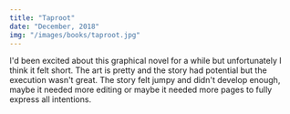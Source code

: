 ```yaml
---
title: "Taproot"
date: "December, 2018"
img: "/images/books/taproot.jpg"
---
```


I'd been excited about this graphical novel for a while but unfortunately I think it felt short. The art is pretty and the story had potential but the execution wasn't great. The story felt jumpy and didn't develop enough, maybe it needed more editing or maybe it needed more pages to fully express all intentions.
